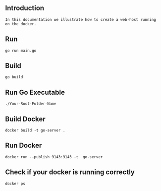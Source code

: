## Introduction
```
In this documentation we illustrate how to create a web-host running on the docker.
```

## Run
```
go run main.go
```

## Build
```
go build
```

## Run Go Executable
```
./Your-Root-Folder-Name
```

## Build Docker

```
docker build -t go-server .
```

## Run Docker
```
docker run --publish 9143:9143 -t  go-server
```

## Check if your docker is running correctly
```
docker ps
```
